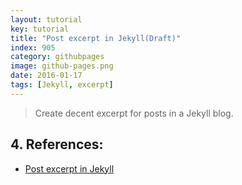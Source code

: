```yaml
---
layout: tutorial
key: tutorial
title: "Post excerpt in Jekyll(Draft)"
index: 905
category: githubpages
image: github-pages.png
date: 2016-01-17
tags: [Jekyll, excerpt]
---
```


> Create decent excerpt for posts in a Jekyll blog.


## 4. References:
* [Post excerpt in Jekyll](http://shujianyang.github.io/2014/09/28/Post-excerpt-in-Jekyll.html)
